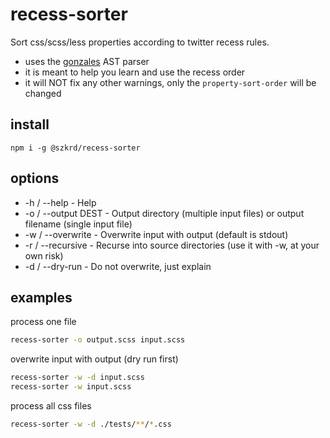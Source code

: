 # recess-sorter

Sort css/scss/less properties according to twitter recess rules.

* uses the [gonzales](https://github.com/tonyganch/gonzales-pe) AST parser
* it is meant to help you learn and use the recess order
* it will NOT fix any other warnings, only the `property-sort-order` will be changed

## install

```
npm i -g @szkrd/recess-sorter
```

## options

* -h / --help        - Help
* -o / --output DEST - Output directory (multiple input files) or output filename (single input file)
* -w / --overwrite   - Overwrite input with output (default is stdout)
* -r / --recursive   - Recurse into source directories (use it with -w, at your own risk)
* -d / --dry-run     - Do not overwrite, just explain

## examples

process one file
```sh
recess-sorter -o output.scss input.scss
```

overwrite input with output (dry run first)
```sh
recess-sorter -w -d input.scss
recess-sorter -w input.scss
```

process all css files
```sh
recess-sorter -w -d ./tests/**/*.css
```
